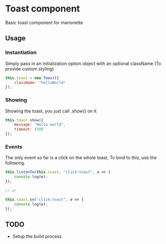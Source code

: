 # Toast component

Basic toast component for marionette

## Usage

### Instantiation
Simply pass in an initialization option object with an optional className (To provide custom styling)

```js
this.toast = new Toast({
    className: "helloWorld"
});
```

### Showing
Showing the toast, you just call .show() on it

```js
this.toast.show({
    message: "Hello world",
    timeout: 4500
});
```

### Events
The only event so far is a click on the whole toast, To bind to this, use the following.

```js
this.listenTo(this.toast, "click:toast", e => {
    console.log(e);
});

// or

this.toast.on("click:toast", e => {
    console.log(e);
});
```

## TODO
* Setup the build process